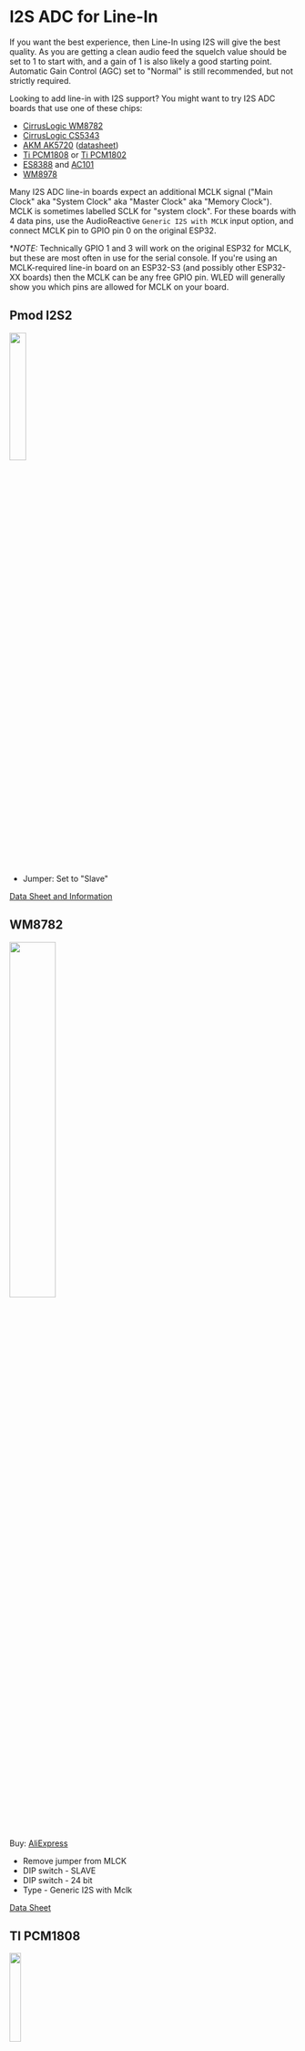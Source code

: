 # I2S ADC for Line-In

If you want the best experience, then Line-In using I2S will give the best quality. As you are getting a clean audio feed the squelch value should be set to 1 to start with, and a gain of 1 is also likely a good starting point. Automatic Gain Control (AGC) set to "Normal" is still recommended, but not strictly required.

Looking to add line-in with I2S support? You might want to try I2S ADC boards that use one of these chips: 

* [CirrusLogic WM8782](https://www.cirrus.com/products/wm8782/)
* [CirrusLogic CS5343](https://www.cirrus.com/products/cs5343-44/)
* [AKM AK5720](https://www.akm.com/eu/en/products/audio/audio-adc/ak5720et/) ([datasheet](https://www.akm.com/content/dam/documents/products/audio/audio-adc/ak5720vt/ak5720vt-en-datasheet.pdf))
* [Ti PCM1808](https://www.ti.com/product/PCM1808) or [Ti PCM1802](https://www.ti.com/product/PCM1802)
* [ES8388](https://datasheet.lcsc.com/lcsc/1912111437_Everest-semi-Everest-Semiconductor-ES8388_C365736.pdf) and [AC101](https://files.seeedstudio.com/wiki/ReSpeaker_6-Mics_Circular_Array_kit_for_Raspberry_Pi/reg/AC101_User_Manual_v1.1.pdf)
* [WM8978](https://www.mouser.com/datasheet/2/76/WM8978_v4.5-1141768.pdf)

Many I2S ADC line-in boards expect an additional MCLK signal ("Main Clock" aka "System Clock" aka "Master Clock" aka "Memory Clock").  MCLK is sometimes labelled SCLK for "system clock". For these boards with 4 data pins, use the AudioReactive `Generic I2S with MCLK` input option, and connect MCLK pin to GPIO pin 0 on the original ESP32. 

**NOTE:* Technically GPIO 1 and 3 will work on the original ESP32 for MCLK, but these are most often in use for the serial console. If you're using an MCLK-required line-in board on an ESP32-S3 (and possibly other ESP32-XX boards) then the MCLK can be any free GPIO pin. WLED will generally show you which pins are allowed for MCLK on your board.

## Pmod I2S2
<img src="https://user-images.githubusercontent.com/91616163/197608486-cafcdf75-8039-4cb9-9d96-182d835c52c3.JPG" width="24%" height="24%" />

* Jumper: Set to "Slave"

[Data Sheet and Information](https://digilent.com/reference/pmod/pmodi2s2/start)

## WM8782
<img src="https://user-images.githubusercontent.com/91616163/193432590-176d20e8-2432-4eca-86f9-86cda91aa873.jpg" width="40%" height="40%" /> &nbsp; &nbsp; 
 
Buy: [AliExpress](https://www.aliexpress.com/item/32989916894.html)

* Remove jumper from MLCK
* DIP switch - SLAVE
* DIP switch - 24 bit
* Type - Generic I2S with Mclk

[Data Sheet](https://d3uzseaevmutz1.cloudfront.net/pubs/proDatasheet/WM8782_v4.8.pdf)

## TI PCM1808
<img src="https://user-images.githubusercontent.com/91616163/193432571-fb48bbff-e611-4235-bb47-5418f88c2c8d.jpg" width="20%" height="20%" />   &nbsp; &nbsp;

Buy: [Amazon](https://a.co/d/3IHJWjV) or [AliExpress](https://a.aliexpress.com/_EydzFDt) 

Top side: Right audio input, Audio Ground, Left audio input. 

Right side: The I2S connections -

* BCK = I2S SCK
* OUT = I2S SD
* LRC = I2S WS
* SCK = I2S MCLK (master clock)
* Ground = ground
* 3.3v input = 3.3v

Left side: Feature settings and 5v input:

* Format = Currently recommended set to 3.3v (see below) or Not Connected.
* Mode selector 0 = Not connected
* Mode selector 1 = Not connected
* Ground = alternate ground, you only need one
* 3.3v input = alternate 3.3v input, you only need one
* 5v input = 5v input for audio circuits. Connect to 5v

In WLED AudioReactive settings you will need to use `Generic I2S with MCLK`. You have 3 choices of what MCLK pin you can use - 0, 1, and 3. Pin 0 highly recommended as 1 as 3 will likely be in use on the original ESP32 for the serial console.

5v seems to NEED to be connected. You can connect it to 3.3v but it will glitch randomly. Put that pin on 5v for best function. 

3.3v and ground are connected to the same pins on the right side - just need to connect one of each, on either side. 

MD1 and MD0 set master/slave modes. It defaults to slave (both pins are internally set to low), which is what you want for WLED. Don't connect these to anything.

FMY (format, FMT in the spec sheet - I assume the "Y" is a typo on the silkscreen) is a bit more interesting. By default it's pulled low internally, which the docs claim to be "I2S, 24-bit" - which will work fine as a default.

...however, pulling FMY "high" (connected to 3.3v) seems to make everything better in WLED.  According to the spec sheet, this moves the entire 24 bit sequence one pulse earlier ("left justified") and the responsiveness seems to be better overall in WLED.  The GEQ visual output is more "balanced" with the highs being better represented. The format of the 24 bits is unchanged - both are MSB first - but it seems to be better in WLED when the pin is pulled high. This may also depend on if you're using an IDF v3 build (the default) or IDF v4 (the requirement for ESP32-S3 and other more modern boards, optionally for the original ESP32).

## ES8388 and AC101

Because of some confusion with these chips being used on various boards interchangably:

* The ES8388 chip is used in Espressif ESP32 Lyra-T boards and newer Ai-Thinker ESP AudioKit boards
* The AC101 chip is used in older Ai-Thinker ESP AudioKit boards

These audio chips reqires I2C commands to initialize properly. "Line-in mode" has been hard-coded into the initialization and will be used when "ES8388" or "AC101" is selected. (While the chips were sometimes used interchangably for the same basic function, the initialization is not the same!)

The on-board microphones are not currently supported by default - line-in is much better regardless.

* [ESP32 LyraT V4.3](https://docs.espressif.com/projects/esp-adf/en/latest/design-guide/dev-boards/board-esp32-lyrat-v4.3.html)

<img src="https://user-images.githubusercontent.com/91616163/193413089-6f71193c-d8db-4185-9de3-c8b4005431c1.jpg" width="40%" height="40%" />

* [Ai-Thinker ESP32 Audio Kit v2.2](https://docs.ai-thinker.com/en/esp32-audio-kit)

<img src="https://user-images.githubusercontent.com/91616163/193413239-e3fd9567-a64d-464c-bdc6-2a2ce69c0df5.png" width="40%" height="40%" />
Note: the underside of ESP32 overhang shows ESP32-A1S 2974. This version uses the ES8388 chip.

Line-in is internally routed to line-out, allowing these boards to be used in the middle of a line-level signal path.

### Pin Config

The LyraT v4.3 and some AiThinker v2.2 boards use the following pin config:

* Type: ES8388
* IS2 SD = 35
* I2S WS = 25
* I2S SCK = 5
* I2S MCLK = 0
* I2C SDA = 18
* I2C SCL = 23  

If the above doesn't work for AiThinker v2.2 boards use a chip with the following pins, use if you see errors about I2C:

Note: the underside of ESP32 overhang shows ESP32-A1S B221 and B238 on two boards with this config - the "B" or "B2" may be hints as to revision. 

* Type: ES8388
* IS2 SD = 35
* I2S WS = 25
* I2S SCK = 27
* I2S MCLK = 0
* I2C SDA = 33
* I2C SCL = 32

Older Ai-Thinker AudioKit A1S boards use the AC101 chip. The board sample we have is marked "v2.2 2957". There is no stamp on the bottom of the ESP32 antenna overhang. Assume anything lower than that version is an AC101.

Config for the AC101 is:

* Type: AC101
* IS2 SD = 35
* I2S WS = 26
* I2S SCK = 27
* I2S MCLK = 0
* I2C SDA = 33
* I2C SCL = 32

...although who knows what other revisions may be floating around?!
  
## WM8978

This audio chip reqires I2C commands to initialize properly. "Line-in mode" has been hard-coded into the initialization and will be used when "WM8978" is selected.

The on-board microphones are not currently supported - line-in is much better regardless. 

Support for the WM8978 chipset is derived from the [Puca DSP board](https://github.com/ohmic-net/puca_dsp):

![image](https://github.com/MoonModules/WLED-Docs/assets/5659019/a97d0ecc-a024-42c2-99f3-aef11c17ec35)

Curently the Puca DSP on-board microphones may leak some sound in **extremely** loud environments, but the line-in will overpower this signal when presented. This has been minimized with settings. It technically shouldn't be using any mic signal, but there may be a small voltage leak in the analog signal path. 

Line-in should be internally routed to line-out, allowing this board to be used in the middle of a line-level signal path.

### Pin Config

The Puca DSP board pins are as follows:

* Type: WM8978
* I2S SD = 27
* I2S WS = 25
* I2S SCK = 23
* I2S MCLK = 0
* I2C SDA = 19 (set in global)
* I2C SCL = 18 (set in global)
 
